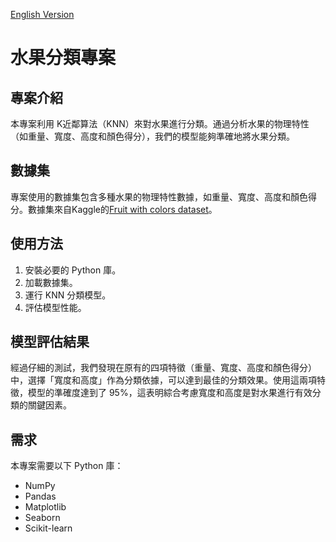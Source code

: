 [English Version](README.md)
# 水果分類專案

## 專案介紹
本專案利用 K近鄰算法（KNN）來對水果進行分類。通過分析水果的物理特性（如重量、寬度、高度和顏色得分），我們的模型能夠準確地將水果分類。

## 數據集
專案使用的數據集包含多種水果的物理特性數據，如重量、寬度、高度和顏色得分。數據集來自Kaggle的[Fruit with colors dataset](https://www.kaggle.com/datasets/mjamilmoughal/fruits-with-colors-dataset)。

## 使用方法
1. 安裝必要的 Python 庫。
2. 加載數據集。
3. 運行 KNN 分類模型。
4. 評估模型性能。

## 模型評估結果
經過仔細的測試，我們發現在原有的四項特徵（重量、寬度、高度和顏色得分）中，選擇「寬度和高度」作為分類依據，可以達到最佳的分類效果。使用這兩項特徵，模型的準確度達到了 95%，這表明綜合考慮寬度和高度是對水果進行有效分類的關鍵因素。

## 需求
本專案需要以下 Python 庫：
- NumPy
- Pandas
- Matplotlib
- Seaborn
- Scikit-learn




